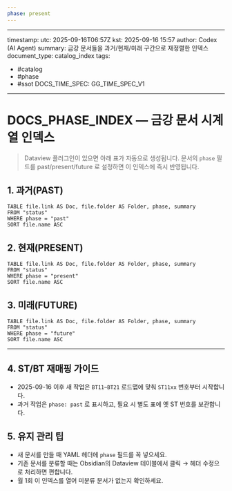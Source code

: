 ```yaml
---
phase: present
---
```


---
timestamp:
  utc: 2025-09-16T06:57Z
  kst: 2025-09-16 15:57
author: Codex (AI Agent)
summary: 금강 문서들을 과거/현재/미래 구간으로 재정렬한 인덱스
document_type: catalog_index
tags:
  - #catalog
  - #phase
  - #ssot
DOCS_TIME_SPEC: GG_TIME_SPEC_V1
---

# DOCS_PHASE_INDEX — 금강 문서 시계열 인덱스

> Dataview 플러그인이 있으면 아래 표가 자동으로 생성됩니다. 문서의 `phase` 필드를 past/present/future 로 설정하면 이 인덱스에 즉시 반영됩니다.

## 1. 과거(PAST)
```dataview
TABLE file.link AS Doc, file.folder AS Folder, phase, summary
FROM "status"
WHERE phase = "past"
SORT file.name ASC
```

## 2. 현재(PRESENT)
```dataview
TABLE file.link AS Doc, file.folder AS Folder, phase, summary
FROM "status"
WHERE phase = "present"
SORT file.name ASC
```

## 3. 미래(FUTURE)
```dataview
TABLE file.link AS Doc, file.folder AS Folder, phase, summary
FROM "status"
WHERE phase = "future"
SORT file.name ASC
```

---

## 4. ST/BT 재매핑 가이드
- 2025-09-16 이후 새 작업은 `BT11~BT21` 로드맵에 맞춰 `ST11xx` 번호부터 시작합니다.
- 과거 작업은 `phase: past` 로 표시하고, 필요 시 별도 표에 옛 ST 번호를 보관합니다.

## 5. 유지 관리 팁
- 새 문서를 만들 때 YAML 헤더에 `phase` 필드를 꼭 넣으세요.
- 기존 문서를 분류할 때는 Obsidian의 Dataview 테이블에서 클릭 → 헤더 수정으로 처리하면 편합니다.
- 월 1회 이 인덱스를 열어 미분류 문서가 없는지 확인하세요.
